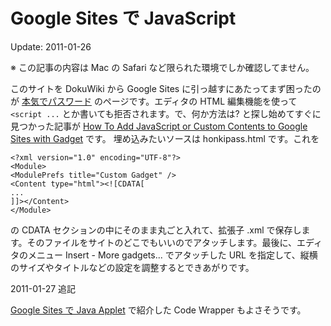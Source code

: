 Google Sites で JavaScript
========

Update: 2011-01-26

※ この記事の内容は Mac の Safari など限られた環境でしか確認してません。

このサイトを DokuWiki から Google Sites に引っ越すにあたってまず困ったのが [本気でパスワード](../programming/honkipass.html) のページです。エディタの HTML 編集機能を使って  `<script ...` とか書いても拒否されます。で、何か方法は? と探し始めてすぐに見つかった記事が [How To Add JavaScript or Custom Contents to Google Sites with Gadget](http://www.mydigitallife.info/2010/02/03/how-to-add-javascript-or-custom-contents-to-google-sites-with-gadget/) です。
埋め込みたいソースは honkipass.html です。これを

```
<?xml version="1.0" encoding="UTF-8"?>
<Module>
<ModulePrefs title="Custom Gadget" />
<Content type="html"><![CDATA[
...
]]></Content>
</Module>
```

の CDATA セクションの中にそのまま丸ごと入れて、拡張子 .xml で保存します。そのファイルをサイトのどこでもいいのでアタッチします。最後に、エディタのメニュー Insert - More gadgets... でアタッチした URL を指定して、縦横のサイズやタイトルなどの設定を調整するとできあがりです。

2011-01-27 追記

[Google Sites で Java Applet](20110127.html) で紹介した Code Wrapper もよさそうです。
